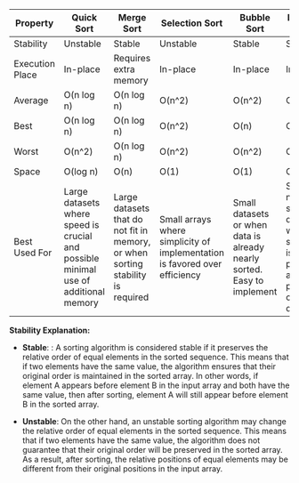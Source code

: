 | Property          | Quick Sort | Merge Sort          | Selection Sort    | Bubble Sort       | Insertion Sort    | Heap Sort         |
|-------------------|------------|---------------------|-------------------|-------------------|-------------------|-------------------|
| Stability         | Unstable   | Stable              | Unstable          | Stable            | Stable            | Unstable         |
| Execution Place   | In-place   | Requires extra memory | In-place         | In-place          | In-place          | In-place          |
| Average           | O(n log n) | O(n log n)          | O(n^2)            | O(n^2)            | O(n^2)            | O(n log n)        |
| Best              | O(n log n) | O(n log n)          | O(n^2)            | O(n)              | O(n)              | O(n log n)        |
| Worst             | O(n^2)     | O(n log n)          | O(n^2)            | O(n^2)            | O(n^2)            | O(n log n)        |
| Space             | O(log n)   | O(n)                | O(1)              | O(1)              | O(1)              | O(1)              |
| Best Used For     | Large datasets where speed is crucial and possible minimal use of additional memory | Large datasets that do not fit in memory, or when sorting stability is required | Small arrays where simplicity of implementation is favored over efficiency | Small datasets or when data is already nearly sorted. Easy to implement | Small or nearly sorted datasets, where simplicity is preferred, and for partially ordered data | Large datasets or when stable sorting is not a requirement, and in-place sorting is preferred. |



**Stability Explanation:**

- **Stable**: : A sorting algorithm is considered stable if it preserves the relative order of equal elements in the sorted sequence. This means that if two elements have the same value, the algorithm ensures that their original order is maintained in the sorted array. In other words, if element A appears before element B in the input array and both have the same value, then after sorting, element A will still appear before element B in the sorted array.
  
- **Unstable**: On the other hand, an unstable sorting algorithm may change the relative order of equal elements in the sorted sequence. This means that if two elements have the same value, the algorithm does not guarantee that their original order will be preserved in the sorted array. As a result, after sorting, the relative positions of equal elements may be different from their original positions in the input array.
